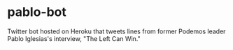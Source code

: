 # pablo-bot
Twitter bot hosted on Heroku that tweets lines from former Podemos leader Pablo Iglesias's interview, "The Left Can Win."
